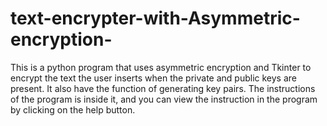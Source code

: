 # text-encrypter-with-Asymmetric-encryption-
This is a python program that uses asymmetric encryption and Tkinter to encrypt the text the user inserts when the private and public keys are present. It also have the function of generating key pairs.
The instructions of the program is inside it, and you can view the instruction in the program by clicking on the help button.

